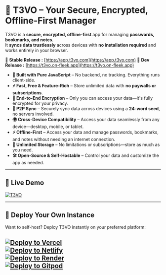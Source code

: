 # 🚀 T3VO – Your Secure, Encrypted, Offline-First Manager

T3VO is a **secure, encrypted, offline-first** app for managing **passwords, bookmarks, and notes**.  
It **syncs data trustlessly** across devices with **no installation required** and works entirely in your browser.

🔗 **Stable Release :** [https://app.t3vo.com](https://app.t3vo.com)
🔗 **Dev Release :** [https://t3vo.on-fleek.app](https://t3vo.on-fleek.app)


- **🚀 Built with Pure JavaScript** – No backend, no tracking. Everything runs client-side.
- **⚡ Fast, Free & Feature-Rich** – Store unlimited data with **no paywalls or subscriptions**.
- **🔐 End-to-End Encryption** – Only you can access your data—it's fully encrypted for your privacy.
- **🔄 P2P Sync** – Securely sync data across devices using a **24-word seed**, no servers involved.
- **🌍 Cross-Device Compatibility** – Access your data seamlessly from any device—desktop, mobile, or tablet.
- **⚡ Offline-First** – Access your data and manage passwords, bookmarks, and notes without needing an internet connection.
- **📂 Unlimited Storage** – No limitations or subscriptions—store as much as you need.
- **🛠️ Open-Source & Self-Hostable** – Control your data and customize the app as needed.

---

## 🎯 Live Demo

[![T3VO](https://github.com/user-attachments/assets/6eabf7d9-f2c0-4199-8086-20fd4ad3735d)](https://app.t3vo.com)


---

## 🚀 Deploy Your Own Instance

Want to self-host? Deploy T3VO instantly on your preferred platform:

[![Deploy to Vercel](https://vercel.com/button)](https://vercel.com/new/project?template=https://github.com/t3volabs/app)  
[![Deploy to Netlify](https://www.netlify.com/img/deploy/button.svg)](https://app.netlify.com/start/deploy?repository=https://github.com/t3volabs/app)  
[![Deploy to Render](https://render.com/images/deploy-to-render-button.svg)](https://dashboard.render.com/new/srv?repo=https://github.com/t3volabs/app)  
[![Deploy to Gitpod](https://gitpod.io/button/open-in-gitpod.svg)](https://gitpod.io/#https://github.com/t3volabs/app)
---
